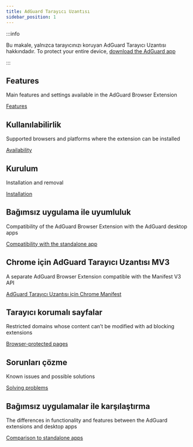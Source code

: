 ```yaml
---
title: AdGuard Tarayıcı Uzantısı
sidebar_position: 1
---
```


:::info

Bu makale, yalnızca tarayıcınızı koruyan AdGuard Tarayıcı Uzantısı hakkındadır. To protect your entire device, [download the AdGuard app](https://adguard.com/download.html?auto=true)

:::

## Features

Main features and settings available in the AdGuard Browser Extension

[Features](/adguard-browser-extension/features)

## Kullanılabilirlik

Supported browsers and platforms where the extension can be installed

[Availability](/adguard-browser-extension/availability)

## Kurulum

Installation and removal

[Installation](/adguard-browser-extension/installation)

## Bağımsız uygulama ile uyumluluk

Compatibility of the AdGuard Browser Extension with the AdGuard desktop apps

[Compatibility with the standalone app](/adguard-browser-extension/compatibility)

## Chrome için AdGuard Tarayıcı Uzantısı MV3

A separate AdGuard Browser Extension compatible with the Manifest V3 API

[AdGuard Tarayıcı Uzantısı için Chrome Manifest](/adguard-browser-extension/mv3-version/)

## Tarayıcı korumalı sayfalar

Restricted domains whose content can’t be modified with ad blocking extensions

[Browser-protected pages](/adguard-browser-extension/protected-pages)

## Sorunları çözme

Known issues and possible solutions

[Solving problems](/adguard-browser-extension/solving-problems)

## Bağımsız uygulamalar ile karşılaştırma

The differences in functionality and features between the AdGuard extensions and desktop apps

[Comparison to standalone apps](/adguard-browser-extension/comparison-standalone)
